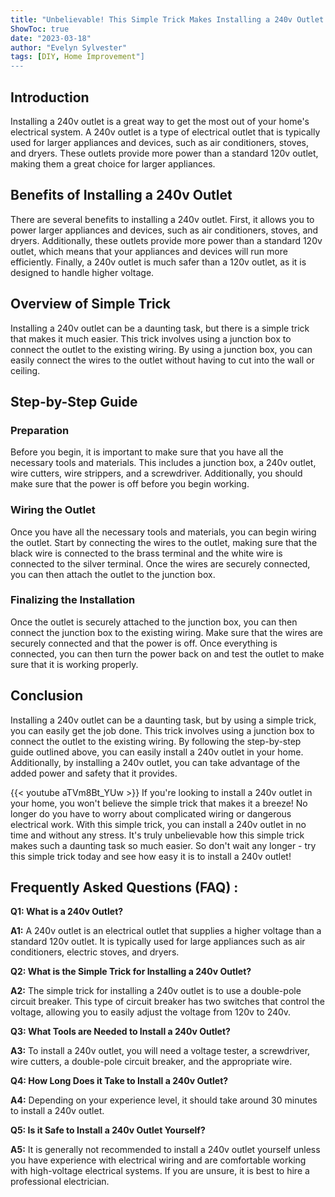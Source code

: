 ```yaml
---
title: "Unbelievable! This Simple Trick Makes Installing a 240v Outlet a Breeze!"
ShowToc: true 
date: "2023-03-18"
author: "Evelyn Sylvester" 
tags: [DIY, Home Improvement"]
---
```

## Introduction

Installing a 240v outlet is a great way to get the most out of your home's electrical system. A 240v outlet is a type of electrical outlet that is typically used for larger appliances and devices, such as air conditioners, stoves, and dryers. These outlets provide more power than a standard 120v outlet, making them a great choice for larger appliances.

## Benefits of Installing a 240v Outlet

There are several benefits to installing a 240v outlet. First, it allows you to power larger appliances and devices, such as air conditioners, stoves, and dryers. Additionally, these outlets provide more power than a standard 120v outlet, which means that your appliances and devices will run more efficiently. Finally, a 240v outlet is much safer than a 120v outlet, as it is designed to handle higher voltage.

## Overview of Simple Trick

Installing a 240v outlet can be a daunting task, but there is a simple trick that makes it much easier. This trick involves using a junction box to connect the outlet to the existing wiring. By using a junction box, you can easily connect the wires to the outlet without having to cut into the wall or ceiling.

## Step-by-Step Guide

### Preparation

Before you begin, it is important to make sure that you have all the necessary tools and materials. This includes a junction box, a 240v outlet, wire cutters, wire strippers, and a screwdriver. Additionally, you should make sure that the power is off before you begin working.

### Wiring the Outlet

Once you have all the necessary tools and materials, you can begin wiring the outlet. Start by connecting the wires to the outlet, making sure that the black wire is connected to the brass terminal and the white wire is connected to the silver terminal. Once the wires are securely connected, you can then attach the outlet to the junction box.

### Finalizing the Installation

Once the outlet is securely attached to the junction box, you can then connect the junction box to the existing wiring. Make sure that the wires are securely connected and that the power is off. Once everything is connected, you can then turn the power back on and test the outlet to make sure that it is working properly.

## Conclusion

Installing a 240v outlet can be a daunting task, but by using a simple trick, you can easily get the job done. This trick involves using a junction box to connect the outlet to the existing wiring. By following the step-by-step guide outlined above, you can easily install a 240v outlet in your home. Additionally, by installing a 240v outlet, you can take advantage of the added power and safety that it provides.

{{< youtube aTVm8Bt_YUw >}} 
If you're looking to install a 240v outlet in your home, you won't believe the simple trick that makes it a breeze! No longer do you have to worry about complicated wiring or dangerous electrical work. With this simple trick, you can install a 240v outlet in no time and without any stress. It's truly unbelievable how this simple trick makes such a daunting task so much easier. So don't wait any longer - try this simple trick today and see how easy it is to install a 240v outlet!

## Frequently Asked Questions (FAQ) :
**Q1: What is a 240v Outlet?**

**A1:** A 240v outlet is an electrical outlet that supplies a higher voltage than a standard 120v outlet. It is typically used for large appliances such as air conditioners, electric stoves, and dryers.

**Q2: What is the Simple Trick for Installing a 240v Outlet?**

**A2:** The simple trick for installing a 240v outlet is to use a double-pole circuit breaker. This type of circuit breaker has two switches that control the voltage, allowing you to easily adjust the voltage from 120v to 240v.

**Q3: What Tools are Needed to Install a 240v Outlet?**

**A3:** To install a 240v outlet, you will need a voltage tester, a screwdriver, wire cutters, a double-pole circuit breaker, and the appropriate wire.

**Q4: How Long Does it Take to Install a 240v Outlet?**

**A4:** Depending on your experience level, it should take around 30 minutes to install a 240v outlet.

**Q5: Is it Safe to Install a 240v Outlet Yourself?**

**A5:** It is generally not recommended to install a 240v outlet yourself unless you have experience with electrical wiring and are comfortable working with high-voltage electrical systems. If you are unsure, it is best to hire a professional electrician.





